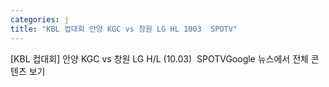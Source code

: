 ```yaml
---
categories: j
title: "KBL 컵대회 안양 KGC vs 창원 LG HL 1003  SPOTV"
---
```

[KBL 컵대회] 안양 KGC vs 창원 LG H/L (10.03)&nbsp;&nbsp;SPOTVGoogle 뉴스에서 전체 콘텐츠 보기